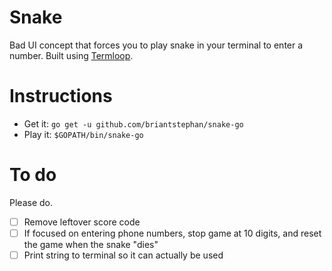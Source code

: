 # Snake

Bad UI concept that forces you to play snake in your terminal to enter a number. Built using [Termloop](https://github.com/JoelOtter/termloop).

# Instructions
- Get it: `go get -u github.com/briantstephan/snake-go`
- Play it: `$GOPATH/bin/snake-go`

# To do
Please do.
- [ ] Remove leftover score code
- [ ] If focused on entering phone numbers, stop game at 10 digits, and reset the game when the snake "dies"
- [ ] Print string to terminal so it can actually be used
